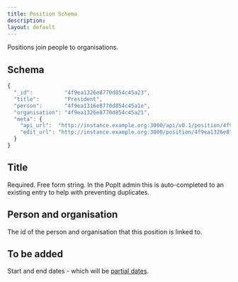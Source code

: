 ```yaml
---
title: Position Schema
description: 
layout: default
---
```


Positions join people to organisations.

## Schema

``` javascript
{
  "_id":          "4f9ea1326e8770d854c45a23",
  "title":        "President",
  "person":       "4f9ea1316e8770d854c45a1e",
  "organisation": "4f9ea1326e8770d854c45a21",
  "meta": {
    "api_url":  "http://instance.example.org:3000/api/v0.1/position/4f9ea1326e8770d854c45a23",
    "edit_url": "http://instance.example.org:3000/position/4f9ea1326e8770d854c45a23"
  }
}
```

## Title

Required. Free form string. In the PopIt admin this is auto-completed to an existing entry to help with preventing duplicates.

## Person and organisation

The id of the person and organisation that this position is linked to.

## To be added

Start and end dates - which will be [partial dates](partial-date).
